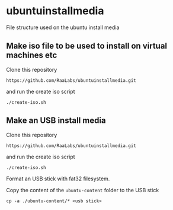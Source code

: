 # ubuntuinstallmedia

File structure used on the ubuntu install media

## Make iso file to be used to install on virtual machines etc

Clone this repository

`https://github.com/RaaLabs/ubuntuinstallmedia.git`

and run the create iso script

`./create-iso.sh`

## Make an USB install media

Clone this repository

`https://github.com/RaaLabs/ubuntuinstallmedia.git`

and run the create iso script

`./create-iso.sh`

Format an USB stick with fat32 filesystem.

Copy the content of the `ubuntu-content` folder to the USB stick

`cp -a ./ubuntu-content/* <usb stick>`